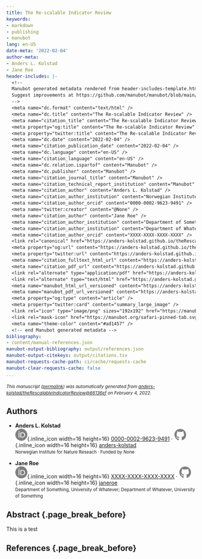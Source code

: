 ```yaml
---
title: The Re-scalable Indicator Review
keywords:
- markdown
- publishing
- manubot
lang: en-US
date-meta: '2022-02-04'
author-meta:
- Anders L. Kolstad
- Jane Roe
header-includes: |-
  <!--
  Manubot generated metadata rendered from header-includes-template.html.
  Suggest improvements at https://github.com/manubot/manubot/blob/main/manubot/process/header-includes-template.html
  -->
  <meta name="dc.format" content="text/html" />
  <meta name="dc.title" content="The Re-scalable Indicator Review" />
  <meta name="citation_title" content="The Re-scalable Indicator Review" />
  <meta property="og:title" content="The Re-scalable Indicator Review" />
  <meta property="twitter:title" content="The Re-scalable Indicator Review" />
  <meta name="dc.date" content="2022-02-04" />
  <meta name="citation_publication_date" content="2022-02-04" />
  <meta name="dc.language" content="en-US" />
  <meta name="citation_language" content="en-US" />
  <meta name="dc.relation.ispartof" content="Manubot" />
  <meta name="dc.publisher" content="Manubot" />
  <meta name="citation_journal_title" content="Manubot" />
  <meta name="citation_technical_report_institution" content="Manubot" />
  <meta name="citation_author" content="Anders L. Kolstad" />
  <meta name="citation_author_institution" content="Norwegian Institute for Nature Reseach" />
  <meta name="citation_author_orcid" content="0000-0002-9623-9491" />
  <meta name="twitter:creator" content="@None" />
  <meta name="citation_author" content="Jane Roe" />
  <meta name="citation_author_institution" content="Department of Something, University of Whatever" />
  <meta name="citation_author_institution" content="Department of Whatever, University of Something" />
  <meta name="citation_author_orcid" content="XXXX-XXXX-XXXX-XXXX" />
  <link rel="canonical" href="https://anders-kolstad.github.io/theRescalableIndicatorReview/" />
  <meta property="og:url" content="https://anders-kolstad.github.io/theRescalableIndicatorReview/" />
  <meta property="twitter:url" content="https://anders-kolstad.github.io/theRescalableIndicatorReview/" />
  <meta name="citation_fulltext_html_url" content="https://anders-kolstad.github.io/theRescalableIndicatorReview/" />
  <meta name="citation_pdf_url" content="https://anders-kolstad.github.io/theRescalableIndicatorReview/manuscript.pdf" />
  <link rel="alternate" type="application/pdf" href="https://anders-kolstad.github.io/theRescalableIndicatorReview/manuscript.pdf" />
  <link rel="alternate" type="text/html" href="https://anders-kolstad.github.io/theRescalableIndicatorReview/v/66136efb5801ffaee1cea0cd8207b1bf3537ba06/" />
  <meta name="manubot_html_url_versioned" content="https://anders-kolstad.github.io/theRescalableIndicatorReview/v/66136efb5801ffaee1cea0cd8207b1bf3537ba06/" />
  <meta name="manubot_pdf_url_versioned" content="https://anders-kolstad.github.io/theRescalableIndicatorReview/v/66136efb5801ffaee1cea0cd8207b1bf3537ba06/manuscript.pdf" />
  <meta property="og:type" content="article" />
  <meta property="twitter:card" content="summary_large_image" />
  <link rel="icon" type="image/png" sizes="192x192" href="https://manubot.org/favicon-192x192.png" />
  <link rel="mask-icon" href="https://manubot.org/safari-pinned-tab.svg" color="#ad1457" />
  <meta name="theme-color" content="#ad1457" />
  <!-- end Manubot generated metadata -->
bibliography:
- content/manual-references.json
manubot-output-bibliography: output/references.json
manubot-output-citekeys: output/citations.tsv
manubot-requests-cache-path: ci/cache/requests-cache
manubot-clear-requests-cache: false
...
```







<small><em>
This manuscript
([permalink](https://anders-kolstad.github.io/theRescalableIndicatorReview/v/66136efb5801ffaee1cea0cd8207b1bf3537ba06/))
was automatically generated
from [anders-kolstad/theRescalableIndicatorReview@66136ef](https://github.com/anders-kolstad/theRescalableIndicatorReview/tree/66136efb5801ffaee1cea0cd8207b1bf3537ba06)
on February 4, 2022.
</em></small>

## Authors



+ **Anders L. Kolstad**<br>
    ![ORCID icon](images/orcid.svg){.inline_icon width=16 height=16}
    [0000-0002-9623-9491](https://orcid.org/0000-0002-9623-9491)
    · ![GitHub icon](images/github.svg){.inline_icon width=16 height=16}
    [anders-kolstad](https://github.com/anders-kolstad)<br>
  <small>
     Norwegian Institute for Nature Reseach
     · Funded by None
  </small>

+ **Jane Roe**<br>
    ![ORCID icon](images/orcid.svg){.inline_icon width=16 height=16}
    [XXXX-XXXX-XXXX-XXXX](https://orcid.org/XXXX-XXXX-XXXX-XXXX)
    · ![GitHub icon](images/github.svg){.inline_icon width=16 height=16}
    [janeroe](https://github.com/janeroe)<br>
  <small>
     Department of Something, University of Whatever; Department of Whatever, University of Something
  </small>



## Abstract {.page_break_before}


This is a test

## References {.page_break_before}

<!-- Explicitly insert bibliography here -->
<div id="refs"></div>
